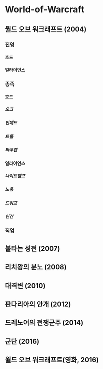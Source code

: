# World-of-Warcraft

## 월드 오브 워크래프트 (2004)
### 진영
#### 호드

#### 얼라이언스
### 종족

#### 호드

##### 오크
##### 언데드
##### 트롤
##### 타우렌

#### 얼라이언스

##### 나이트엘프
##### 노움
##### 드워프
##### 인간

### 직업

## 불타는 성전 (2007)
## 리치왕의 분노 (2008)
## 대격변 (2010)
## 판다리아의 안개 (2012)
## 드레노어의 전쟁군주 (2014)
## 군단 (2016)

## 월드 오브 워크래프트(영화, 2016)
